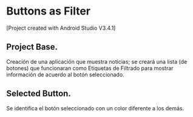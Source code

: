 # Buttons as Filter

[Project created with Android Studio V3.4.1]

## Project Base.
Creación de una aplicación que muestra noticias; se creará una lista (de botones) que funcionaran como Etiquetas de Filtrado para mostrar información de acuerdo al botón seleccionado.

## Selected Button.
Se identifica el botón seleccionado con un color diferente a los demás.
